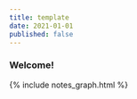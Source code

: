 ```yaml
---
title: template
date: 2021-01-01
published: false
---
```


### Welcome!

{% include notes_graph.html %}
